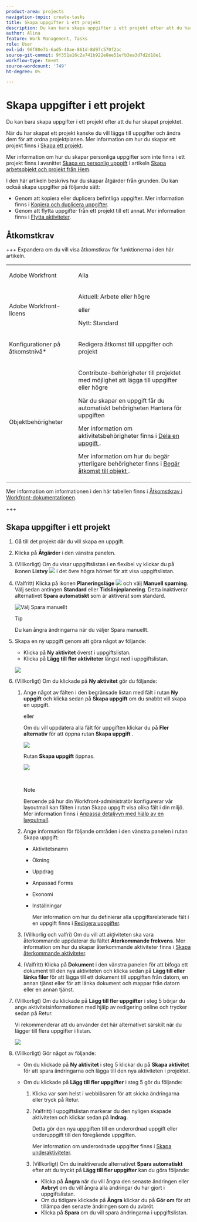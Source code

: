 ```yaml
---
product-area: projects
navigation-topic: create-tasks
title: Skapa uppgifter i ett projekt
description: Du kan bara skapa uppgifter i ett projekt efter att du har skapat projektet.
author: Alina
feature: Work Management, Tasks
role: User
exl-id: 96f80e7b-6ad5-40ae-861d-8d97c570f2ac
source-git-commit: 9f351a16c2a741b922e8ee51efb3ea3d7d2d18e1
workflow-type: tm+mt
source-wordcount: '749'
ht-degree: 0%

---
```


# Skapa uppgifter i ett projekt

<!-- Audited: 1/2024 -->

Du kan bara skapa uppgifter i ett projekt efter att du har skapat projektet.

När du har skapat ett projekt kanske du vill lägga till uppgifter och ändra dem för att ordna projektplanen. Mer information om hur du skapar ett projekt finns i [Skapa ett projekt](../../../manage-work/projects/create-projects/create-project.md).

Mer information om hur du skapar personliga uppgifter som inte finns i ett projekt finns i avsnittet [Skapa en personlig uppgift](../../../workfront-basics/using-home/using-the-home-area/create-work-items-in-home.md#create-a-personal-task) i artikeln [Skapa arbetsobjekt och projekt från Hem](../../../workfront-basics/using-home/using-the-home-area/create-work-items-in-home.md).

I den här artikeln beskrivs hur du skapar åtgärder från grunden. Du kan också skapa uppgifter på följande sätt:

* Genom att kopiera eller duplicera befintliga uppgifter. Mer information finns i [Kopiera och duplicera uppgifter](../../../manage-work/tasks/manage-tasks/copy-and-duplicate-tasks.md).
* Genom att flytta uppgifter från ett projekt till ett annat. Mer information finns i [Flytta aktiviteter](../../../manage-work/tasks/manage-tasks/move-tasks.md).

## Åtkomstkrav

+++ Expandera om du vill visa åtkomstkrav för funktionerna i den här artikeln.

<table style="table-layout:auto"> 
 <col> 
 <col> 
 <tbody> 
  <tr> 
   <td role="rowheader">Adobe Workfront</td> 
   <td> <p>Alla</p> </td> 
  </tr> 
  <tr> 
   <td role="rowheader"> <p role="rowheader">Adobe Workfront-licens</p> </td> 
   <td><p>Aktuell: Arbete eller högre</p> 
   eller
   <p>Nytt: Standard</p> </td> 
  </tr> 
  <tr> 
   <td role="rowheader">Konfigurationer på åtkomstnivå*</td> 
   <td> <p>Redigera åtkomst till uppgifter och projekt</p></td> 
  </tr> 
  <tr> 
   <td role="rowheader">Objektbehörigheter</td> 
   <td> <p>Contribute-behörigheter till projektet med möjlighet att lägga till uppgifter eller högre</p> <p>När du skapar en uppgift får du automatiskt behörigheten Hantera för uppgiften</p> <p> Mer information om aktivitetsbehörigheter finns i <a href="../../../workfront-basics/grant-and-request-access-to-objects/share-a-task.md" class="MCXref xref">Dela en uppgift </a>. </p> <p>Mer information om hur du begär ytterligare behörigheter finns i <a href="../../../workfront-basics/grant-and-request-access-to-objects/request-access.md" class="MCXref xref">Begär åtkomst till objekt </a>.</p> </td> 
  </tr> 
 </tbody> 
</table>

Mer information om informationen i den här tabellen finns i [Åtkomstkrav i Workfront-dokumentationen](/help/quicksilver/administration-and-setup/add-users/access-levels-and-object-permissions/access-level-requirements-in-documentation.md).

+++

## Skapa uppgifter i ett projekt

1. Gå till det projekt där du vill skapa en uppgift.
1. Klicka på **Åtgärder** i den vänstra panelen.
1. (Villkorligt) Om du visar uppgiftslistan i en flexibel vy klickar du på ikonen **Listvy** ![](assets/list-view-in-agile-view-for-tasks.png) i det övre högra hörnet för att visa uppgiftslistan.
1. (Valfritt) Klicka på ikonen **Planeringsläge** ![](assets/nwe-plan-mode-icon-task-list.png) och välj **Manuell sparning**. Välj sedan antingen **Standard** eller **Tidslinjeplanering**. Detta inaktiverar alternativet **Spara automatiskt** som är aktiverat som standard.

   ![Välj Spara manuellt](assets/manual-save-option.png)

   >[!TIP]
   >
   >Du kan ångra ändringarna när du väljer Spara manuellt.

1. Skapa en ny uppgift genom att göra något av följande:

   * Klicka på **Ny aktivitet** överst i uppgiftslistan.
   * Klicka på **Lägg till fler aktiviteter** längst ned i uppgiftslistan.

   ![](assets/qs-new-task-or-add-task-buttons-in-list-highlighted-350x242.png)

1. (Villkorligt) Om du klickade på **Ny aktivitet** gör du följande:

   1. Ange något av fälten i den begränsade listan med fält i rutan **Ny uppgift** och klicka sedan på **Skapa uppgift** om du snabbt vill skapa en uppgift.

      eller

      Om du vill uppdatera alla fält för uppgiften klickar du på **Fler alternativ** för att öppna rutan **Skapa uppgift** .

      ![](assets/nwe-create-task-small-screen-350x272.png)

      Rutan **Skapa uppgift** öppnas.

      ![](assets/create-task-larger-box-nwe-350x244.png)

       

      >[!NOTE]
      >
      >Beroende på hur din Workfront-administratör konfigurerar vår layoutmall kan fälten i rutan Skapa uppgift visa olika fält i din miljö. Mer information finns i [Anpassa detaljvyn med hjälp av en layoutmall](../../../administration-and-setup/customize-workfront/use-layout-templates/customize-details-view-layout-template.md).

   1. Ange information för följande områden i den vänstra panelen i rutan Skapa uppgift:

      * Aktivitetsnamn
      * Ökning
      * Uppdrag
      * Anpassad Forms
      * Ekonomi
      * Inställningar

        Mer information om hur du definierar alla uppgiftsrelaterade fält i en uppgift finns i [Redigera uppgifter](../../../manage-work/tasks/manage-tasks/edit-tasks.md).

   1. (Villkorlig och valfri) Om du vill att aktiviteten ska vara återkommande uppdaterar du fältet **Återkommande frekvens**. Mer information om hur du skapar återkommande aktiviteter finns i [Skapa återkommande aktiviteter](../../../manage-work/tasks/create-tasks/create-recurring-tasks.md).
   1. (Valfritt) Klicka på **Dokument** i den vänstra panelen för att bifoga ett dokument till den nya aktiviteten och klicka sedan på **Lägg till eller länka filer** för att lägga till ett dokument till uppgiften från datorn, en annan tjänst eller för att länka dokument och mappar från datorn eller en annan tjänst.

1. (Villkorligt) Om du klickade på **Lägg till fler uppgifter** i steg 5 börjar du ange aktivitetsinformationen med hjälp av redigering online och trycker sedan på Retur.

   <!--
   <p data-mc-conditions="QuicksilverOrClassic.Draft mode">(NOTE: ensure this stays accurate)</p>
   -->

   Vi rekommenderar att du använder det här alternativet särskilt när du lägger till flera uppgifter i listan.

   ![](assets/add-more-tasks-inline.png)

1. (Villkorligt) Gör något av följande:

   * Om du klickade på **Ny aktivitet** i steg 5 klickar du på **Skapa aktivitet** för att spara ändringarna och lägga till den nya aktiviteten i projektet.

     <!--   
     <p data-mc-conditions="QuicksilverOrClassic.Draft mode">(NOTE: is this step still right?)</p>   
     -->

   * Om du klickade på **Lägg till fler uppgifter** i steg 5 gör du följande:

     <!--   
     <p data-mc-conditions="QuicksilverOrClassic.Draft mode">(NOTE: is this step still right?) </p>   
     -->

      1. Klicka var som helst i webbläsaren för att skicka ändringarna eller tryck på Retur.
      1. (Valfritt) I uppgiftslistan markerar du den nyligen skapade aktiviteten och klickar sedan på **Indrag**.

         Detta gör den nya uppgiften till en underordnad uppgift eller underuppgift till den föregående uppgiften.

         Mer information om underordnade uppgifter finns i [Skapa underaktiviteter](/help/quicksilver/manage-work/tasks/create-tasks/create-subtasks.md).

      1. (Villkorligt) Om du inaktiverade alternativet **Spara automatiskt** efter att du tryckt på **Lägg till fler uppgifter** kan du göra följande:

         * Klicka på **Ångra** när du vill ångra den senaste ändringen eller **Avbryt** om du vill ångra alla ändringar du har gjort i uppgiftslistan.
         * Om du tidigare klickade på **Ångra** klickar du på **Gör om** för att tillämpa den senaste ändringen som du avbröt.
         * Klicka på **Spara** om du vill spara ändringarna i uppgiftslistan.

